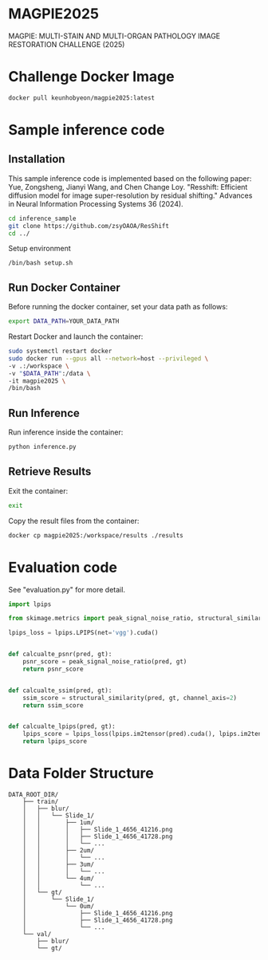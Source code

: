 # MAGPIE2025
MAGPIE: MULTI-STAIN AND MULTI-ORGAN PATHOLOGY IMAGE RESTORATION CHALLENGE (2025)

# Challenge Docker Image
```bash
docker pull keunhobyeon/magpie2025:latest
```

# Sample inference code
## Installation
This sample inference code is implemented based on the following paper:
Yue, Zongsheng, Jianyi Wang, and Chen Change Loy. "Resshift: Efficient diffusion model for image super-resolution by residual shifting." Advances in Neural Information Processing Systems 36 (2024).
```bash
cd inference_sample
git clone https://github.com/zsyOAOA/ResShift
cd ../
```
Setup environment
```
/bin/bash setup.sh
```

## Run Docker Container
Before running the docker container, set your data path as follows:
```bash
export DATA_PATH=YOUR_DATA_PATH
```
Restart Docker and launch the container:
```bash
sudo systemctl restart docker
sudo docker run --gpus all --network=host --privileged \
-v .:/workspace \
-v "$DATA_PATH":/data \
-it magpie2025 \
/bin/bash
```

## Run Inference
Run inference inside the container:
```bash
python inference.py
```

## Retrieve Results
Exit the container:
```bash
exit
```
Copy the result files from the container:
```bash
docker cp magpie2025:/workspace/results ./results
```

# Evaluation code
See "evaluation.py" for more detail.

```python
import lpips

from skimage.metrics import peak_signal_noise_ratio, structural_similarity

lpips_loss = lpips.LPIPS(net='vgg').cuda()


def calcualte_psnr(pred, gt):
    psnr_score = peak_signal_noise_ratio(pred, gt)
    return psnr_score


def calcualte_ssim(pred, gt):
    ssim_score = structural_similarity(pred, gt, channel_axis=2)
    return ssim_score


def calcualte_lpips(pred, gt):
    lpips_score = lpips_loss(lpips.im2tensor(pred).cuda(), lpips.im2tensor(gt).cuda()).item()
    return lpips_score
```

# Data Folder Structure

```
DATA_ROOT_DIR/  
    ├── train/  
    │   ├── blur/  
    │   │   └── Slide_1/  
    │   │       ├── 1um/  
    │   │       │   ├── Slide_1_4656_41216.png  
    │   │       │   ├── Slide_1_4656_41728.png  
    │   │       │   └── ...  
    │   │       ├── 2um/  
    │   │       │   └── ...  
    │   │       ├── 3um/  
    │   │       │   └── ...  
    │   │       └── 4um/  
    │   │           └── ...  
    │   └── gt/  
    │       └── Slide_1/  
    │           └── 0um/  
    │               ├── Slide_1_4656_41216.png  
    │               ├── Slide_1_4656_41728.png  
    │               └── ...
    └── val/
        ├── blur/
        └── gt/
```